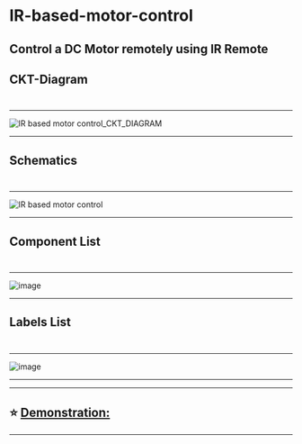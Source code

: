# IR-based-motor-control
## Control a DC Motor remotely using IR Remote
## <b>CKT-Diagram<br><br></b>
---


![IR based motor control_CKT_DIAGRAM](https://user-images.githubusercontent.com/37467941/149301039-f3037843-d57c-4db2-aa62-ce7c8809e8bc.png)

---

## <b>Schematics<br><br></b>
---


![IR based motor control](https://user-images.githubusercontent.com/37467941/149301104-329502f4-749a-4937-9a31-fd1483325e85.png)

---
## <b>Component List<br><br></b>
---


![image](https://user-images.githubusercontent.com/37467941/149301525-c3c6b6c7-5cc0-4d42-8e75-9d34236a8a2b.png)

---
## <b>Labels List<br><br></b>
---

![image](https://user-images.githubusercontent.com/37467941/149303720-11ddbba7-04f5-40c1-84a3-91565f4b0220.png)

---
---  

 ## ⭐️ [Demonstration:](https://cciitpatna-my.sharepoint.com/:v:/g/personal/aditya_2011mt02_iitp_ac_in/EZY4qPv8w31Dr7i8rw-YOdwBrcbU7uTkYr8ZT-lqiwwKAw?e=ZybEcj)
      
      




---
